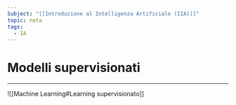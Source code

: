 ```yaml
---
Subject: "[[Introduzione al Intelligenza Artificiale (IIA)]]"
topic: nota
tags:
  - IA
---
```


# Modelli supervisionati
---

![[Machine Learning#Learning supervisionato]]
